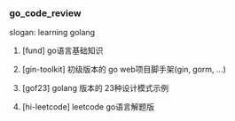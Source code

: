 ### go_code_review 
slogan: learning golang

1. [fund] go语言基础知识

2. [gin-toolkit] 初级版本的 go web项目脚手架(gin, gorm, ...)

3. [gof23] golang 版本的 23种设计模式示例

4. [hi-leetcode] leetcode go语言解题版
